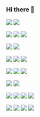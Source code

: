 ### Hi there 👋
![](https://img.shields.io/badge/OS-macOS-informational?style=flat&logo=apple&logoColor=white&color=F60200)
![](https://img.shields.io/badge/OS-Linux-informational?style=flat&logo=Linux&logoColor=white&color=F60200)

![](https://img.shields.io/badge/Code-JavaScript-informational?style=flat&logo=JavaScript&logoColor=white&color=F60200)
![](https://img.shields.io/badge/Code-TypeScript-informational?style=flat&logo=TypeScript&logoColor=white&color=F60200)
![](https://img.shields.io/badge/Code-Python-informational?style=flat&logo=python&logoColor=white&color=F60200)
<!-- ![](https://img.shields.io/badge/Code-Golang-informational?style=flat&logo=go&logoColor=white&color=4a90e2) -->
![](https://img.shields.io/badge/Code-HTML-informational?style=flat&logo=HTML5&logoColor=white&color=F60200)
![](https://img.shields.io/badge/Code-CSS-informational?style=flat&logo=CSS3&logoColor=white&color=F60200)

![](https://img.shields.io/badge/Code-Express-informational?style=flat&logo=Express&logoColor=white&color=F60200)
![](https://img.shields.io/badge/Code-Nest.js-informational?style=flat&logo=NestJS&logoColor=white&color=F60200)
![](https://img.shields.io/badge/Code-React.js-informational?style=flat&logo=React&logoColor=white&color=F60200)
<!-- ![](https://img.shields.io/badge/Code-Gatsby-informational?style=flat&logo=Gatsby&logoColor=white&color=F60200) -->
![](https://img.shields.io/badge/Code-JWT-informational?style=flat&logo=JSONWebTokens&logoColor=white&color=F60200)
![](https://img.shields.io/badge/Code-Jest-informational?style=flat&logo=Jest&logoColor=white&color=F60200)
![](https://img.shields.io/badge/Code-Socket.io-informational?style=flat&logo=Socket.io&logoColor=white&color=F60200)

![](https://img.shields.io/badge/DB-MongoDB-informational?style=flat&logo=MongoDB&logoColor=white&color=F60200)
![](https://img.shields.io/badge/DB-MySQL-informational?style=flat&logo=MySQL&logoColor=white&color=F60200)


![](https://img.shields.io/badge/Cloud-Firebase-informational?style=flat&logo=firebase&logoColor=white&color=F60200)
![](https://img.shields.io/badge/Cloud-Google%20Cloud-informational?style=flat&logo=GoogleCloud&logoColor=white&color=F60200)
![](https://img.shields.io/badge/Cloud-Amazon%20AWS-informational?style=flat&logo=Amazon%20AWS&logoColor=white&color=F60200)
![](https://img.shields.io/badge/Cloud-DigitalOcean-informational?style=flat&logo=DigitalOcean&logoColor=white&color=F60200)

![](https://img.shields.io/badge/Tools-Docker-informational?style=flat&logo=docker&logoColor=white&color=F60200)
![](https://img.shields.io/badge/Tools-Git-informational?style=flat&logo=GitHub&logoColor=white&color=F60200)
![](https://img.shields.io/badge/Tools-RabbitMQ-informational?style=flat&logo=RabbitMQ&logoColor=white&color=F60200)
![](https://img.shields.io/badge/Tools-Postman-informational?style=flat&logo=Postman&logoColor=white&color=F60200)

<!-- ![Top Langs](https://github-readme-stats.vercel.app/api/top-langs/?username=ulisestob&layout=compact) -->

